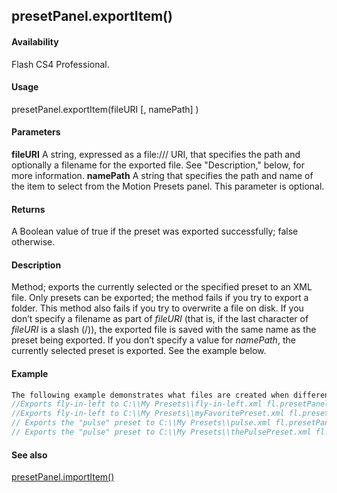 ## presetPanel.exportItem()

#### Availability

Flash CS4 Professional.

#### Usage

presetPanel.exportItem(fileURI \[, namePath\] )

#### Parameters

**fileURI** A string, expressed as a file:/// URI, that specifies the path and optionally a filename for the exported file. See "Description," below, for more information.
**namePath** A string that specifies the path and name of the item to select from the Motion Presets panel. This parameter is optional.

#### Returns

A Boolean value of true if the preset was exported successfully; false otherwise.

#### Description

Method; exports the currently selected or the specified preset to an XML file. Only presets can be exported; the method fails if you try to export a folder. This method also fails if you try to overwrite a file on disk.
If you don’t specify a filename as part of *fileURI* (that is, if the last character of *fileURI* is a slash (/)), the exported file is saved with the same name as the preset being exported. If you don’t specify a value for *namePath*, the currently selected preset is exported. See the example below.

#### Example

```javascript
The following example demonstrates what files are created when different parameters are passed to this method, and informs you if the specified file was successfully created. Before running this example, select the fly-in-left preset in the Default Presets folder and create the My Presets folder on disk.
//Exports fly-in-left to C:\\My Presets\\fly-in-left.xml fl.presetPanel.exportItem("file:///C\|/My Presets/");
//Exports fly-in-left to C:\\My Presets\\myFavoritePreset.xml fl.presetPanel.exportItem("file:///C\|/My Presets/myFavoritePreset.xml");
// Exports the "pulse" preset to C:\\My Presets\\pulse.xml fl.presetPanel.exportItem("file:///C\|/My Presets/", "Default Presets/pulse");
// Exports the "pulse" preset to C:\\My Presets\\thePulsePreset.xml fl.presetPanel.exportItem("file:///C\|/My Presets/thePulsePreset.xml", "Default Presets/pulse");

```
#### See also

[presetPanel.importItem()](#_bookmark789)
